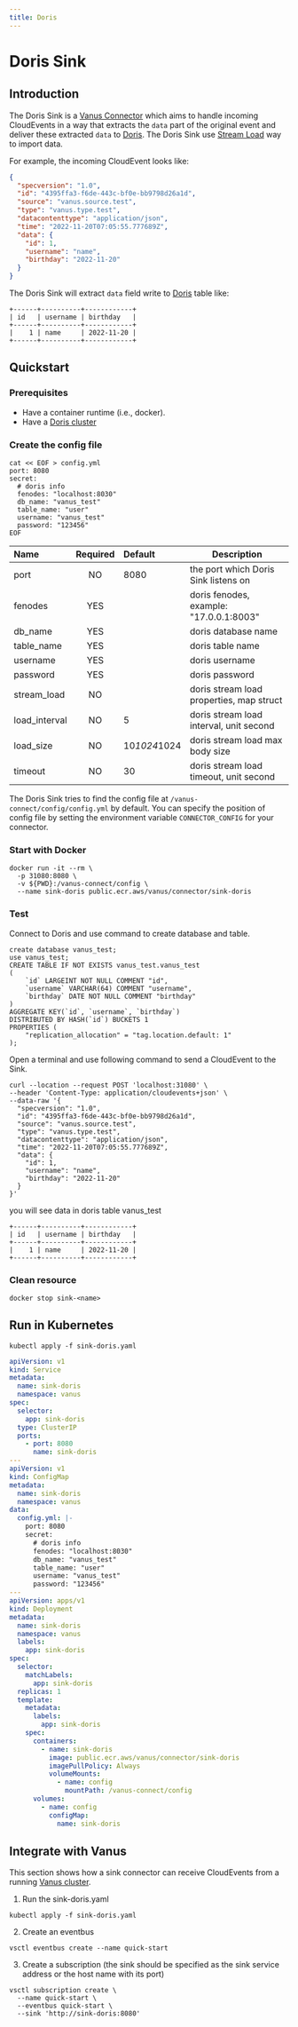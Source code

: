 ```yaml
---
title: Doris
---
```


# Doris Sink

## Introduction

The Doris Sink is a [Vanus Connector][vc] which aims to handle incoming CloudEvents in a way that extracts the `data`
part of the original event and deliver these extracted `data` to [Doris][doris]. The Doris Sink use [Stream Load][stream load]
way to import data.

For example, the incoming CloudEvent looks like:

```json
{
  "specversion": "1.0",
  "id": "4395ffa3-f6de-443c-bf0e-bb9798d26a1d",
  "source": "vanus.source.test",
  "type": "vanus.type.test",
  "datacontenttype": "application/json",
  "time": "2022-11-20T07:05:55.777689Z",
  "data": {
    "id": 1,
    "username": "name",
    "birthday": "2022-11-20"
  }
}
```

The Doris Sink will extract `data` field write to [Doris][doris] table like:

```text
+------+----------+------------+
| id   | username | birthday   |
+------+----------+------------+
|    1 | name     | 2022-11-20 |
+------+----------+------------+
```

## Quickstart

### Prerequisites
- Have a container runtime (i.e., docker).
- Have a [Doris cluster](https://doris.apache.org/docs/dev/get-starting/)

### Create the config file

```shell
cat << EOF > config.yml
port: 8080
secret:
  # doris info
  fenodes: "localhost:8030"
  db_name: "vanus_test"
  table_name: "user"
  username: "vanus_test"
  password: "123456"
EOF
```

| Name            | Required | Default      | Description                                |
|:----------------|:--------:|:-------------|--------------------------------------------|
| port            |    NO    | 8080         | the port which Doris Sink listens on       |
| fenodes         |   YES    |              | doris fenodes, example: "17.0.0.1:8003"    |
| db_name         |   YES    |              | doris database name                        |
| table_name      |   YES    |              | doris table name                           |
| username        |   YES    |              | doris username                             |
| password        |   YES    |              | doris password                             |
| stream_load     |    NO    |              | doris stream load properties, map struct   |
| load_interval   |    NO    | 5            | doris stream load interval, unit second    |
| load_size       |    NO    | 10*1024*1024 | doris stream load max body size            |
| timeout         |    NO    | 30           | doris stream load timeout, unit second     |

The Doris Sink tries to find the config file at `/vanus-connect/config/config.yml` by default. You can specify the position of config file by setting the environment variable `CONNECTOR_CONFIG` for your connector.


### Start with Docker

```shell
docker run -it --rm \
  -p 31080:8080 \
  -v ${PWD}:/vanus-connect/config \
  --name sink-doris public.ecr.aws/vanus/connector/sink-doris
```

### Test

Connect to Doris and use command to create database and table.

```shell
create database vanus_test;
use vanus_test;
CREATE TABLE IF NOT EXISTS vanus_test.vanus_test
(
    `id` LARGEINT NOT NULL COMMENT "id",
    `username` VARCHAR(64) COMMENT "username",
    `birthday` DATE NOT NULL COMMENT "birthday"
)
AGGREGATE KEY(`id`, `username`, `birthday`)
DISTRIBUTED BY HASH(`id`) BUCKETS 1
PROPERTIES (
    "replication_allocation" = "tag.location.default: 1"
);
```

Open a terminal and use following command to send a CloudEvent to the Sink.

```shell
curl --location --request POST 'localhost:31080' \
--header 'Content-Type: application/cloudevents+json' \
--data-raw '{
  "specversion": "1.0",
  "id": "4395ffa3-f6de-443c-bf0e-bb9798d26a1d",
  "source": "vanus.source.test",
  "type": "vanus.type.test",
  "datacontenttype": "application/json",
  "time": "2022-11-20T07:05:55.777689Z",
  "data": {
    "id": 1,
    "username": "name",
    "birthday": "2022-11-20"
  }
}'
```

you will see data in doris table vanus_test

```text
+------+----------+------------+
| id   | username | birthday   |
+------+----------+------------+
|    1 | name     | 2022-11-20 |
+------+----------+------------+
```

### Clean resource

```shell
docker stop sink-<name>
```

## Run in Kubernetes

```shell
kubectl apply -f sink-doris.yaml
```

```yaml
apiVersion: v1
kind: Service
metadata:
  name: sink-doris
  namespace: vanus
spec:
  selector:
    app: sink-doris
  type: ClusterIP
  ports:
    - port: 8080
      name: sink-doris
---
apiVersion: v1
kind: ConfigMap
metadata:
  name: sink-doris
  namespace: vanus
data:
  config.yml: |-
    port: 8080
    secret:
      # doris info
      fenodes: "localhost:8030"
      db_name: "vanus_test"
      table_name: "user"
      username: "vanus_test"
      password: "123456"
---
apiVersion: apps/v1
kind: Deployment
metadata:
  name: sink-doris
  namespace: vanus
  labels:
    app: sink-doris
spec:
  selector:
    matchLabels:
      app: sink-doris
  replicas: 1
  template:
    metadata:
      labels:
        app: sink-doris
    spec:
      containers:
        - name: sink-doris
          image: public.ecr.aws/vanus/connector/sink-doris
          imagePullPolicy: Always
          volumeMounts:
            - name: config
              mountPath: /vanus-connect/config
      volumes:
        - name: config
          configMap:
            name: sink-doris

```

## Integrate with Vanus

This section shows how a sink connector can receive CloudEvents from a running [Vanus cluster](https://github.com/linkall-labs/vanus).

1. Run the sink-doris.yaml
```shell
kubectl apply -f sink-doris.yaml
```

2. Create an eventbus
```shell
vsctl eventbus create --name quick-start
```

3. Create a subscription (the sink should be specified as the sink service address or the host name with its port)
```shell
vsctl subscription create \
  --name quick-start \
  --eventbus quick-start \
  --sink 'http://sink-doris:8080'
```

[vc]: https://www.vanus.dev/introduction/concepts#vanus-connect
[doris]: https://doris.apache.org/docs/summary/basic-summary
[stream load]: https://doris.apache.org/docs/dev/data-operate/import/import-way/stream-load-manual/
